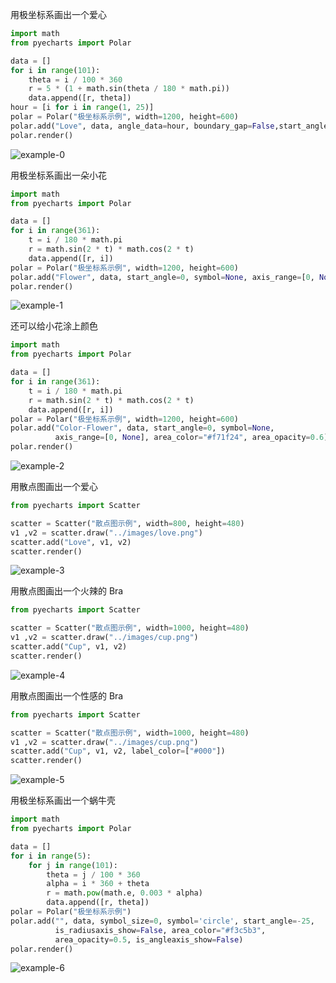 用极坐标系画出一个爱心
```python
import math
from pyecharts import Polar

data = []
for i in range(101):
    theta = i / 100 * 360
    r = 5 * (1 + math.sin(theta / 180 * math.pi))
    data.append([r, theta])
hour = [i for i in range(1, 25)]
polar = Polar("极坐标系示例", width=1200, height=600)
polar.add("Love", data, angle_data=hour, boundary_gap=False,start_angle=0)
polar.render()
```
![example-0](https://user-images.githubusercontent.com/19553554/35080754-8a01a508-fc4a-11e7-8be4-5da46e27103d.png)


用极坐标系画出一朵小花
```python
import math
from pyecharts import Polar

data = []
for i in range(361):
    t = i / 180 * math.pi
    r = math.sin(2 * t) * math.cos(2 * t)
    data.append([r, i])
polar = Polar("极坐标系示例", width=1200, height=600)
polar.add("Flower", data, start_angle=0, symbol=None, axis_range=[0, None])
polar.render()
```
![example-1](https://user-images.githubusercontent.com/19553554/35080781-b029db60-fc4a-11e7-8789-a4070845d56a.png)


还可以给小花涂上颜色
```python
import math
from pyecharts import Polar

data = []
for i in range(361):
    t = i / 180 * math.pi
    r = math.sin(2 * t) * math.cos(2 * t)
    data.append([r, i])
polar = Polar("极坐标系示例", width=1200, height=600)
polar.add("Color-Flower", data, start_angle=0, symbol=None,
          axis_range=[0, None], area_color="#f71f24", area_opacity=0.6)
polar.render()
```
![example-2](https://user-images.githubusercontent.com/19553554/35080790-c61a8ac8-fc4a-11e7-9a47-8e352b944358.png)


用散点图画出一个爱心
```python
from pyecharts import Scatter

scatter = Scatter("散点图示例", width=800, height=480)
v1 ,v2 = scatter.draw("../images/love.png")
scatter.add("Love", v1, v2)
scatter.render()
```
![example-3](https://user-images.githubusercontent.com/19553554/35080813-eda5885e-fc4a-11e7-9f77-3856dced269e.png)


用散点图画出一个火辣的 Bra
```python
from pyecharts import Scatter

scatter = Scatter("散点图示例", width=1000, height=480)
v1 ,v2 = scatter.draw("../images/cup.png")
scatter.add("Cup", v1, v2)
scatter.render()
```
![example-4](https://user-images.githubusercontent.com/19553554/35080804-e0a587e4-fc4a-11e7-9b38-f4defac97b37.png)


用散点图画出一个性感的 Bra
```python
from pyecharts import Scatter

scatter = Scatter("散点图示例", width=1000, height=480)
v1 ,v2 = scatter.draw("../images/cup.png")
scatter.add("Cup", v1, v2, label_color=["#000"])
scatter.render()
```
![example-5](https://user-images.githubusercontent.com/19553554/35080805-e1eec020-fc4a-11e7-8aa2-2d9d58fce144.png)


用极坐标系画出一个蜗牛壳
```python
import math
from pyecharts import Polar

data = []
for i in range(5):
    for j in range(101):
        theta = j / 100 * 360
        alpha = i * 360 + theta
        r = math.pow(math.e, 0.003 * alpha)
        data.append([r, theta])
polar = Polar("极坐标系示例")
polar.add("", data, symbol_size=0, symbol='circle', start_angle=-25,
          is_radiusaxis_show=False, area_color="#f3c5b3",
          area_opacity=0.5, is_angleaxis_show=False)
polar.render()
```
![example-6](https://user-images.githubusercontent.com/19553554/35080856-3cc8eaf2-fc4b-11e7-8ba8-5fdc9e3c64e8.png)
